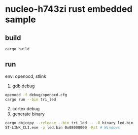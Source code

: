# nucleo-h743zi rust embedded sample
## build
```bash
cargo build
```

## run
env: openocd, stlink

1. gdb debug
```bash
openocd -f debug/openocd.cfg
cargo run --bin tri_led
```
2. cortex debug
3. generate binary
```bash
cargo objcopy --release --bin tri_led -- -O binary led.bin
ST-LINK_CLI.exe -p led.bin 0x08000000 -Rst # Windows
```